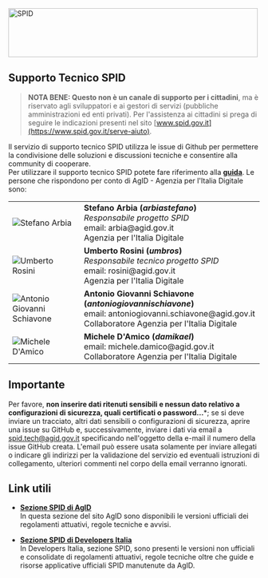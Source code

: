 <img src="https://github.com/italia/spid-graphics/blob/master/spid-logos/spid-logo-b-lb.png" alt="SPID" data-canonical-src="https://github.com/italia/spid-graphics/blob/master/spid-logos/spid-logo-b-lb.png" width="500" height="98" />

## Supporto Tecnico SPID

> **NOTA BENE: Questo non è un canale di supporto per i cittadini**, ma è riservato agli sviluppatori e ai gestori di servizi (pubbliche amministrazioni ed enti privati). Per l'assistenza ai cittadini si prega di seguire le indicazioni presenti nel sito [www.spid.gov.it](https://www.spid.gov.it/serve-aiuto).

Il servizio di supporto tecnico SPID utilizza le issue di Github per permettere la condivisione delle soluzioni e discussioni tecniche e consentire alla community di cooperare.<br>
Per utilizzare il supporto tecnico SPID potete fare riferimento alla **[guida](https://github.com/italia/spid/blob/master/HOWTO.md)**.
Le persone che rispondono per conto di AgID - Agenzia per l'Italia Digitale sono:

<table>
	<tr>
		<td><img src="https://avatars0.githubusercontent.com/u/23704006?s=64&v=4" alt="Stefano Arbia" data-canonical-src="https://avatars0.githubusercontent.com/u/23704006?s=64&v=4" /></td>
		<td><b>Stefano Arbia (<i>arbiastefano</i>)</b><br><i>Responsabile progetto SPID</i><br>email: arbia@agid.gov.it<br>Agenzia per l'Italia Digitale</td>
	</tr>
	<tr>
		<td><img src="https://avatars2.githubusercontent.com/u/4085151?s=64&v=4" alt="Umberto Rosini" data-canonical-src="https://avatars2.githubusercontent.com/u/4085151?s=64&v=4" /></td>
		<td><b>Umberto Rosini (<i>umbros</i>)</b><br><i>Responsabile tecnico progetto SPID</i><br>email: rosini@agid.gov.it<br>Agenzia per l'Italia Digitale</td>
	</tr>
	<tr>
		<td><img src="https://avatars1.githubusercontent.com/u/3876198?s=64&v=4" alt="Antonio Giovanni Schiavone" data-canonical-src="https://avatars1.githubusercontent.com/u/3876198?s=64&v=4" /></td>
		<td><b>Antonio Giovanni Schiavone (<i>antoniogiovannischiavone</i>)</b><br>email: antoniogiovanni.schiavone@agid.gov.it<br>Collaboratore Agenzia per l'Italia Digitale</td>
	</tr>
	<tr>
		<td><img src="https://avatars2.githubusercontent.com/u/31276401?s=64&v=4" alt="Michele D'Amico" data-canonical-src="https://avatars2.githubusercontent.com/u/31276401?s=64&v=4" /></td>
		<td><b>Michele D'Amico (<i>damikael</i>)</b><br>email: michele.damico@agid.gov.it<br>Collaboratore Agenzia per l'Italia Digitale</td>
	</tr>
</table>

## Importante
Per favore, **non inserire dati ritenuti sensibili e nessun dato relativo a configurazioni di sicurezza, quali certificati o password...***; se si deve inviare un tracciato, altri dati sensibili o configurazioni di sicurezza, aprire una issue su GitHub e, successivamente, inviare i dati via email a [spid.tech@agid.gov.it](mailto:spid.tech@agid.gov.it) specificando nell'oggetto della e-mail il numero della issue GitHub creata. L'email può essere usata solamente per inviare allegati o indicare gli indirizzi per la validazione del servizio ed eventuali istruzioni di collegamento, ulteriori commenti nel corpo della email verranno ignorati.

## Link utili

* **[Sezione SPID di AgID](http://www.agid.gov.it/agenda-digitale/infrastrutture-architetture/spid)**<br>
In questa sezione del sito AgID sono disponibili le versioni ufficiali dei regolamenti attuativi, regole tecniche e avvisi.

* **[Sezione SPID di Developers Italia](https://developers.italia.it/it/spid)**<br>
In Developers Italia, sezione SPID, sono presenti le versioni non ufficiali e consolidate di regolamenti attuativi, regole tecniche oltre che guide e risorse applicative ufficiali SPID manutenute da AgID.

